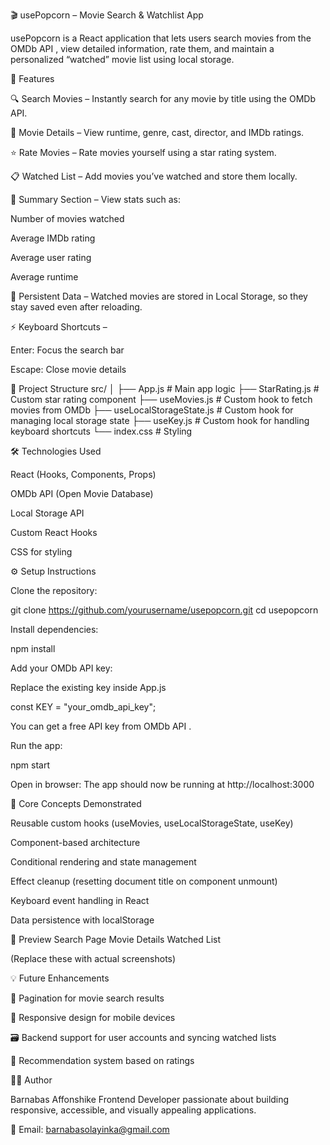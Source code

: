 🎬 usePopcorn – Movie Search & Watchlist App

usePopcorn is a React application that lets users search movies from the OMDb API
, view detailed information, rate them, and maintain a personalized “watched” movie list using local storage.

🚀 Features

🔍 Search Movies – Instantly search for any movie by title using the OMDb API.

📄 Movie Details – View runtime, genre, cast, director, and IMDb ratings.

⭐ Rate Movies – Rate movies yourself using a star rating system.

📋 Watched List – Add movies you’ve watched and store them locally.

🧮 Summary Section – View stats such as:

Number of movies watched

Average IMDb rating

Average user rating

Average runtime

💾 Persistent Data – Watched movies are stored in Local Storage, so they stay saved even after reloading.

⚡ Keyboard Shortcuts –

Enter: Focus the search bar

Escape: Close movie details

🧩 Project Structure
src/
│
├── App.js               # Main app logic
├── StarRating.js        # Custom star rating component
├── useMovies.js         # Custom hook to fetch movies from OMDb
├── useLocalStorageState.js  # Custom hook for managing local storage state
├── useKey.js            # Custom hook for handling keyboard shortcuts
└── index.css            # Styling

🛠️ Technologies Used

React (Hooks, Components, Props)

OMDb API (Open Movie Database)

Local Storage API

Custom React Hooks

CSS for styling

⚙️ Setup Instructions

Clone the repository:

git clone https://github.com/yourusername/usepopcorn.git
cd usepopcorn


Install dependencies:

npm install


Add your OMDb API key:

Replace the existing key inside App.js

const KEY = "your_omdb_api_key";


You can get a free API key from OMDb API
.

Run the app:

npm start


Open in browser:
The app should now be running at http://localhost:3000

🧠 Core Concepts Demonstrated

Reusable custom hooks (useMovies, useLocalStorageState, useKey)

Component-based architecture

Conditional rendering and state management

Effect cleanup (resetting document title on component unmount)

Keyboard event handling in React

Data persistence with localStorage

📸 Preview
Search Page	Movie Details	Watched List

	
	

(Replace these with actual screenshots)

💡 Future Enhancements

🔄 Pagination for movie search results

📱 Responsive design for mobile devices

🗃️ Backend support for user accounts and syncing watched lists

🧠 Recommendation system based on ratings

🧑‍💻 Author

Barnabas Affonshike
Frontend Developer passionate about building responsive, accessible, and visually appealing applications.

📧 Email: barnabasolayinka@gmail.com

